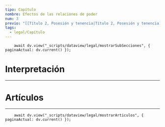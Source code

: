 ```yaml
---
tipo: Capítulo
nombre: Efectos de las relaciones de poder
num: 3
previo: "[[Título 2, Posesión y tenencia|Título 2, Posesión y tenencia]]"
tags:
  - legal/Capítulo
---
```

```dataviewjs
	await dv.view("_scripts/dataview/legal/mostrarSubSecciones", { paginaActual: dv.current() });
```
# Interpretación
---


# Artículos
---
```dataviewjs
	await dv.view("_scripts/dataview/legal/mostrarArticulos", { paginaActual: dv.current() });
```
